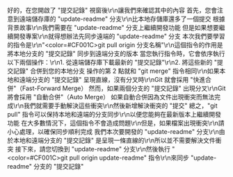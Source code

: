 好的，在您開啟了 "提交記錄" 視窗後\r\n讓我們來確認其中的內容
首先，您會注意到遠端儲存庫的 "update-readme" 分支\r\n比本地存儲庫還多了一個提交
根據背景故事\r\n我們需要在 "update-readme" 分支上繼續開發功能
但是如果想要繼續開發專案\r\n就得想辦法先同步遠端的 "update-readme" 分支
本次我們要學習的指令是\r\n"<color=#CF001C>git pull origin 分支名稱</color>"\r\n這個指令的作用是將本地分支的 "提交記錄" 同步到遠端分支的版本
當您執行指令時，它會依序執行以下兩個操作：\r\n1. 從遠端儲存庫下載最新的 "提交記錄"\r\n2. 將這些新的 "提交記錄" 合併到您的本地分支
操作的第 2 點就和 "git merge" 指令相同\r\n如果本地和遠端分支的 "提交記錄" 呈現直線，沒有分叉時\r\nGit 就會採用 "快進合併"（Fast-Forward Merge）
然而，如果兩個分支的 "提交記錄" 出現分叉\r\nGit 將會採用 "自動合併"（Auto Merge）
如果自動合併因為文件出現衝突而無法完成\r\n我們就需要手動解決這些衝突\r\n然後新增解決衝突的 "提交" 
總之，"git pull" 指令可以保持本地和遠端的分支同步\r\n以便您能夠在最新版本上繼續開發功能
在大多數情況下，這個指令不會造成問題\r\n但是，如果檔案出現衝突\r\n請小心處理，以確保同步順利完成
我們本次要開發的 "update-readme" 分支\r\n由於本地和遠端分支的 "提交記錄" 是呈現一條直線的\r\n所以並不需要解決文件衝突
接下來，請您切換到 "update-readme" 分支\r\n然後執行 "<color=#CF001C>git pull origin update-readme</color>" 指令\r\n來同步 "update-readme" 分支的 "提交記錄"